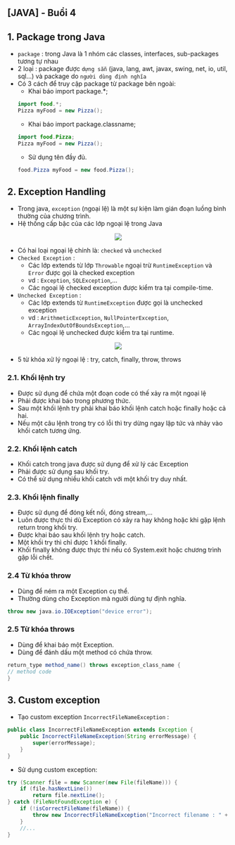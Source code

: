 ## **[JAVA] - Buổi 4**

## **1. Package trong Java**

- `package` : trong Java là 1 nhóm các classes, interfaces, sub-packages tương tự nhau
- 2 loại : package được `dựng sẵn` (java, lang, awt, javax, swing, net, io, util, sql...) và package do `người dùng định nghĩa`
- Có 3 cách để truy cập package từ package bên ngoài:
    - Khai báo import package.*;
    ```java
    import food.*;
    Pizza myFood = new Pizza();
    ```
    - Khai báo import package.classname;
    ```java
    import food.Pizza;
    Pizza myFood = new Pizza();
    ```
    - Sử dụng tên đầy đủ.
    ```java
    food.Pizza myFood = new food.Pizza();
    ```

## **2. Exception Handling**

- Trong java, `exception` (ngoại lệ) là một sự kiện làm gián đoạn luồng bình thường của chương trình. 
- Hệ thống cấp bậc của các lớp ngoại lệ trong Java

<p align="center">
    <img src="https://viettuts.vn/images/java/exception-handling/exception-handling-trong-java.png">

- Có hai loại ngoại lệ chính là: `checked` và `unchecked`
- `Checked Exception` : 
    - Các lớp extends từ lớp `Throwable` ngoại trừ `RuntimeException` và `Error` được gọi là checked exception
    - vd : `Exception`, `SQLException`,... 
    - Các ngoại lệ checked exception được kiểm tra tại compile-time.
- `Unchecked Exception` :
    - Các lớp extends từ `RuntimeException` được gọi là unchecked exception 
    - vd : `ArithmeticException`, `NullPointerException`, `ArrayIndexOutOfBoundsException`,... 
    - Các ngoại lệ unchecked được kiểm tra tại runtime.
    
<p align="center">
    <img src="https://lh5.googleusercontent.com/WqqNoyFEkZXfmZBBQjgIutY72_BUV6_By_BAe7Ih9u36HfelS3nTWQEYtdRUkQS32Tuhg9P9CUXo-jgvOpkO84vLm2viI4Od0BNustwONdMm7DKZnKC6kyVHyRJbsESLIPV4uBU">

- 5 từ khóa xử lý ngoại lệ : try, catch, finally, throw, throws

### **2.1. Khối lệnh try**
- Được sử dụng để chứa một đoạn code có thế xảy ra một ngoại lệ
- Phải được khai báo trong phương thức.
- Sau một khối lệnh try phải khai báo khối lệnh catch hoặc finally hoặc cả hai.
- Nếu một câu lệnh trong try có lỗi thì try dừng ngay lập tức và nhảy vào khối catch tương ứng.
### **2.2. Khối lệnh catch**
- Khối catch trong java được sử dụng để xử lý các Exception
- Phải được sử dụng sau khối try.
- Có thể sử dụng nhiều khối catch với một khối try duy nhất.
### **2.3. Khối lệnh finally**
- Được sử dụng để đóng kết nối, đóng stream,...
- Luôn được thực thi dù Exception có xảy ra hay không hoặc khi gặp lệnh return trong khối try.
- Được khai báo sau khối lệnh try hoặc catch.
- Một khối try thì chỉ được 1 khối finally.
- Khối finally không được thực thi nếu có System.exit hoặc chương trình gặp lỗi chết.
### **2.4 Từ khóa throw**
- Dùng để ném ra một Exception cụ thể.
- Thường dùng cho Exception mà người dùng tự định nghĩa.
```java
throw new java.io.IOException("device error"); 
```
### **2.5 Từ khóa throws**
- Dùng để khai báo một Exception.
- Dùng để đánh dấu một method có chứa throw.
```java
return_type method_name() throws exception_class_name {
// method code
}
```
## **3. Custom exception**
- Tạo custom exception `IncorrectFileNameException` :

```java
public class IncorrectFileNameException extends Exception { 
    public IncorrectFileNameException(String errorMessage) {
        super(errorMessage);
    }
}
```
- Sử dụng custom exception:
```java
try (Scanner file = new Scanner(new File(fileName))) {
    if (file.hasNextLine())
        return file.nextLine();
} catch (FileNotFoundException e) {
    if (!isCorrectFileName(fileName)) {
        throw new IncorrectFileNameException("Incorrect filename : " + fileName );
    }
    //...
}
```